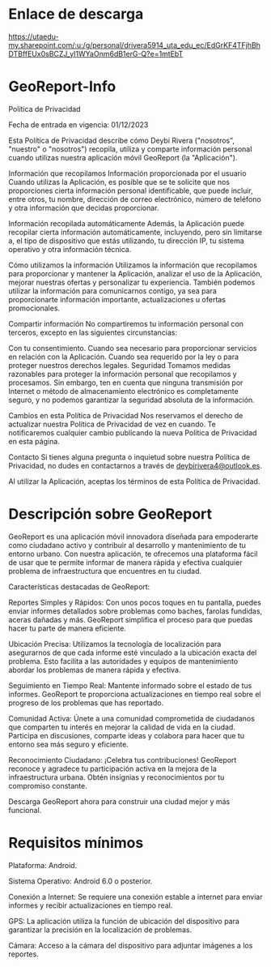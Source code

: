 # Enlace de descarga

https://utaedu-my.sharepoint.com/:u:/g/personal/drivera5914_uta_edu_ec/EdGrKF4TFjhBhDTBffEUx0sBCZJ_yI1WYaOnm6dB1erG-Q?e=1mtEbT

# GeoReport-Info

Política de Privacidad

Fecha de entrada en vigencia: 01/12/2023

Esta Política de Privacidad describe cómo Deybi Rivera ("nosotros", "nuestro" o "nosotros") recopila, utiliza y comparte información personal cuando utilizas nuestra aplicación móvil GeoReport (la "Aplicación").

Información que recopilamos
Información proporcionada por el usuario
Cuando utilizas la Aplicación, es posible que se te solicite que nos proporciones cierta información personal identificable, que puede incluir, entre otros, tu nombre, dirección de correo electrónico, número de teléfono y otra información que decidas proporcionar.

Información recopilada automáticamente
Además, la Aplicación puede recopilar cierta información automáticamente, incluyendo, pero sin limitarse a, el tipo de dispositivo que estás utilizando, tu dirección IP, tu sistema operativo y otra información técnica.

Cómo utilizamos la información
Utilizamos la información que recopilamos para proporcionar y mantener la Aplicación, analizar el uso de la Aplicación, mejorar nuestras ofertas y personalizar tu experiencia. También podemos utilizar la información para comunicarnos contigo, ya sea para proporcionarte información importante, actualizaciones u ofertas promocionales.

Compartir información
No compartiremos tu información personal con terceros, excepto en las siguientes circunstancias:

Con tu consentimiento.
Cuando sea necesario para proporcionar servicios en relación con la Aplicación.
Cuando sea requerido por la ley o para proteger nuestros derechos legales.
Seguridad
Tomamos medidas razonables para proteger la información personal que recopilamos y procesamos. Sin embargo, ten en cuenta que ninguna transmisión por Internet o método de almacenamiento electrónico es completamente seguro, y no podemos garantizar la seguridad absoluta de la información.

Cambios en esta Política de Privacidad
Nos reservamos el derecho de actualizar nuestra Política de Privacidad de vez en cuando. Te notificaremos cualquier cambio publicando la nueva Política de Privacidad en esta página.

Contacto
Si tienes alguna pregunta o inquietud sobre nuestra Política de Privacidad, no dudes en contactarnos a través de deybirivera4@outlook.es.

Al utilizar la Aplicación, aceptas los términos de esta Política de Privacidad.

# Descripción sobre GeoReport

GeoReport es una aplicación móvil innovadora diseñada para empoderarte como ciudadano activo y contribuir al desarrollo y mantenimiento de tu entorno urbano. Con nuestra aplicación, te ofrecemos una plataforma fácil de usar que te permite informar de manera rápida y efectiva cualquier problema de infraestructura que encuentres en tu ciudad.

Características destacadas de GeoReport:

Reportes Simples y Rápidos: Con unos pocos toques en tu pantalla, puedes enviar informes detallados sobre problemas como baches, farolas fundidas, aceras dañadas y más. GeoReport simplifica el proceso para que puedas hacer tu parte de manera eficiente.

Ubicación Precisa: Utilizamos la tecnología de localización para asegurarnos de que cada informe esté vinculado a la ubicación exacta del problema. Esto facilita a las autoridades y equipos de mantenimiento abordar los problemas de manera rápida y efectiva.

Seguimiento en Tiempo Real: Mantente informado sobre el estado de tus informes. GeoReport te proporciona actualizaciones en tiempo real sobre el progreso de los problemas que has reportado.

Comunidad Activa: Únete a una comunidad comprometida de ciudadanos que comparten tu interés en mejorar la calidad de vida en la ciudad. Participa en discusiones, comparte ideas y colabora para hacer que tu entorno sea más seguro y eficiente.

Reconocimiento Ciudadano: ¡Celebra tus contribuciones! GeoReport reconoce y agradece tu participación activa en la mejora de la infraestructura urbana. Obtén insignias y reconocimientos por tu compromiso constante.

Descarga GeoReport ahora para construir una ciudad mejor y más funcional.


# Requisitos mínimos

Plataforma: Android.

Sistema Operativo: Android 6.0 o posterior.

Conexión a Internet: Se requiere una conexión estable a internet para enviar informes y recibir actualizaciones en tiempo real.

GPS: La aplicación utiliza la función de ubicación del dispositivo para garantizar la precisión en la localización de problemas.

Cámara: Acceso a la cámara del dispositivo para adjuntar imágenes a los reportes.
